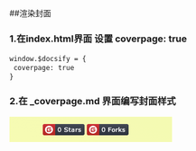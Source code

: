 ##渲染封面

### 1.在index.html界面 设置 coverpage: true
```script
window.$docsify = {
 coverpage: true
}
```
### 2.在 _coverpage.md 界面编写封面样式
![](../../assets/img/learn-that/badge徽章.png)
